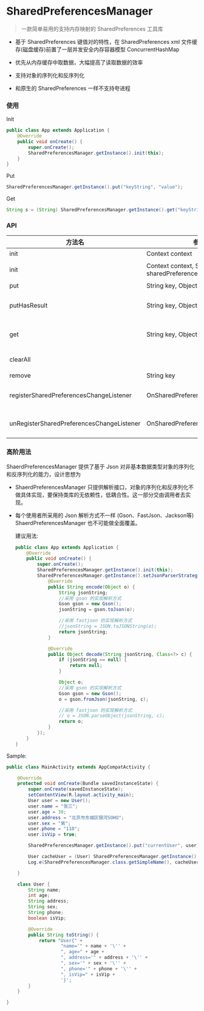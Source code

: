 # SharedPreferencesManager


> 一款简单易用的支持内存映射的 SharedPreferences 工具库



- 基于 SharedPreferences 键值对的特性，在 SharedPreferences  xml 文件缓存(磁盘缓存)前置了一层并发安全内存容器模型 ConcurrentHashMap 

- 优先从内存缓存中取数据，大幅提高了读取数据的效率

- 支持对象的序列化和反序列化

- 和原生的 SharedPreferences 一样不支持夸进程

  



### 使用

Init

```java
public class App extends Application {
    @Override
    public void onCreate() {
        super.onCreate();
        SharedPreferencesManager.getInstance().init(this);
    }
}
```

Put

```java
SharedPreferencesManager.getInstance().put("keyString", "value");
```

Get

```java
String s = (String) SharedPreferencesManager.getInstance().get("keyString", "x");
```



### API

| 方法名                                    | 参数                                          | 描述                                               |
| ----------------------------------------- | --------------------------------------------- | -------------------------------------------------- |
| init                                      | Context context                               | 初始化                                             |
| init                                      | Context context, String sharedPreferencesName | 初始化，自定义 sp 文件命名                         |
| put                                       | String key, Object value                      | 存储数据，异步提交                                 |
| putHasResult                              | String key, Object value                      | 存储数据，同步提交且返回是否存储成功 Boolean       |
| get                                       | String key, Object defaultValue               | 取出数据，优先命中缓存，如果磁盘也没有则返回默认值 |
| clearAll                                  |                                               | 清除所有缓存，包含内存和磁盘                       |
| remove                                    | String key                                    | 根据键移除某个值                                   |
| registerSharedPreferencesChangeListener   | OnSharedPreferenceChangeListener              | 注册 SharedPreferences 变化监听的包装接口          |
| unRegisterSharedPreferencesChangeListener | OnSharedPreferenceChangeListener              | 反注册 SharedPreferences 变化监听的包装接口        |



### 高阶用法

ShaerdPreferencesManager 提供了基于 Json 对非基本数据类型对象的序列化和反序列化的能力，设计思想为

- ShaerdPreferencesManager 只提供解析接口，对象的序列化和反序列化不做具体实现，要保持类库的无依赖性，低耦合性。这一部分交由调用者去实现。

- 每个使用者所采用的 Json 解析方式不一样 (Gson、FastJson、Jackson等) ShaerdPreferencesManager 也不可能做全面覆盖。

  

  建议用法:

  

  ```Java
  public class App extends Application {
      @Override
      public void onCreate() {
          super.onCreate();
          SharedPreferencesManager.getInstance().init(this);
          SharedPreferencesManager.getInstance().setJsonParserStrategy(new JsonParserStrategy() {
              @Override
              public String encode(Object o) {
                  String jsonString;
                  //采用 gson 的实现解析方式
                  Gson gson = new Gson();
                  jsonString = gson.toJson(o);
  
                  //采用 fastjson 的实现解析方式
                  //jsonString = JSON.toJSONString(o);
                  return jsonString;
              }
  
              @Override
              public Object decode(String jsonString, Class<?> c) {
                  if (jsonString == null) {
                      return null;
                  }
  
                  Object o;
                  //采用 gson 的实现解析方式
                  Gson gson = new Gson();
                  o = gson.fromJson(jsonString, c);
  
                  //采用 fastjson 的实现解析方式
                  // o = JSON.parseObject(jsonString, c);
                  return o;
              }
          });
      }
  }
  ```

   

Sample:



```java
public class MainActivity extends AppCompatActivity {

    @Override
    protected void onCreate(Bundle savedInstanceState) {
        super.onCreate(savedInstanceState);
        setContentView(R.layout.activity_main);
        User user = new User();
        user.name = "张三";
        user.age = 30;
        user.address = "北京市东城区银河SOHO";
        user.sex = "男";
        user.phone = "110";
        user.isVip = true;

        SharedPreferencesManager.getInstance().put("currentUser", user);

        User cacheUser = (User) SharedPreferencesManager.getInstance().get("currentUser", new User());
        Log.e(SharedPreferencesManager.class.getSimpleName(), cacheUser.toString());

    }

    class User {
        String name;
        int age;
        String address;
        String sex;
        String phone;
        boolean isVip;

        @Override
        public String toString() {
            return "User{" +
                    "name='" + name + '\'' +
                    ", age=" + age +
                    ", address='" + address + '\'' +
                    ", sex='" + sex + '\'' +
                    ", phone='" + phone + '\'' +
                    ", isVip=" + isVip +
                    '}';
        }
    }

}
```



